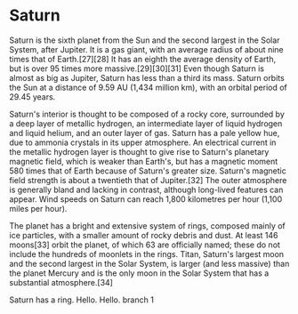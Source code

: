 # Saturn

Saturn is the sixth planet from the Sun and the second largest in the Solar System, after Jupiter. It is a gas giant, with an average radius of about nine times that of Earth.[27][28] It has an eighth the average density of Earth, but is over 95 times more massive.[29][30][31] Even though Saturn is almost as big as Jupiter, Saturn has less than a third its mass. Saturn orbits the Sun at a distance of 9.59 AU (1,434 million km), with an orbital period of 29.45 years.

Saturn's interior is thought to be composed of a rocky core, surrounded by a deep layer of metallic hydrogen, an intermediate layer of liquid hydrogen and liquid helium, and an outer layer of gas. Saturn has a pale yellow hue, due to ammonia crystals in its upper atmosphere. An electrical current in the metallic hydrogen layer is thought to give rise to Saturn's planetary magnetic field, which is weaker than Earth's, but has a magnetic moment 580 times that of Earth because of Saturn's greater size. Saturn's magnetic field strength is about a twentieth that of Jupiter.[32] The outer atmosphere is generally bland and lacking in contrast, although long-lived features can appear. Wind speeds on Saturn can reach 1,800 kilometres per hour (1,100 miles per hour).

The planet has a bright and extensive system of rings, composed mainly of ice particles, with a smaller amount of rocky debris and dust. At least 146 moons[33] orbit the planet, of which 63 are officially named; these do not include the hundreds of moonlets in the rings. Titan, Saturn's largest moon and the second largest in the Solar System, is larger (and less massive) than the planet Mercury and is the only moon in the Solar System that has a substantial atmosphere.[34]

Saturn has a ring. Hello. Hello.
branch 1